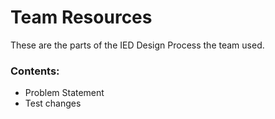 # Team Resources

These are the parts of the IED Design Process the team used.

### Contents:
* Problem Statement
* Test changes